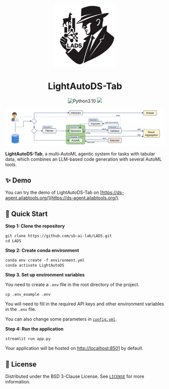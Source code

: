 
<div align="center">
  <img src="./image/lads.jpg" alt="Logo" width="200">
  <h1 align="center">LightAutoDS-Tab</h1>
</div>

<div align="center">

<img src="https://img.shields.io/badge/python-3.10-blue.svg" alt="Python3.10">
<a href="https://github.com/sb-ai-lab/LADS/blob/main/LICENSE"><img src="https://img.shields.io/badge/LICENSE-BSD--3--Clause-green"></a>

</div>

![architecture](./image/architecture.png)

**LightAutoDS-Tab**, a multi-AutoML agentic system for tasks with tabular data, which combines an LLM-based code generation with several AutoML tools.

## ✨ Demo
You can try the demo of LightAutoDS-Tab on [https://ds-agent.ailabtools.org/](https://ds-agent.ailabtools.org/).

## 🚀 Quick Start

**Step 1: Clone the repository**

```shell
git clone https://github.com/sb-ai-lab/LADS.git
cd LADS
```

**Step 2: Create conda environment**

```shell
conda env create -f environment.yml
conda activate LightAutoDS
```

**Step 3. Set up environment variables**

You need to create a `.env` file in the root directory of the project.

```shell
cp .env_example .env
```

You will need to fill in the required API keys and other environment variables in the `.env` file.

You can also change some parameters in [`config.yml`](./config.yml).

**Step 4: Run the application**

```shell
streamlit run app.py
```

Your application will be hosted on [http://localhost:8501](http://localhost:8501) by default.

## 📜 License

Distributed under the BSD 3-Clause License. See [`LICENSE`](./LICENSE) for more information.